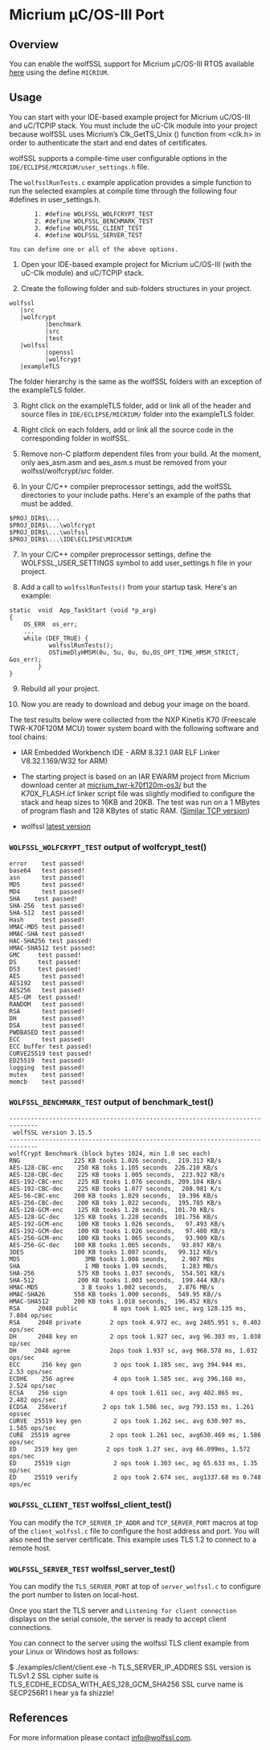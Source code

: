 
# Micrium μC/OS-III Port
## Overview
You can enable the wolfSSL support for Micrium μC/OS-III RTOS available [here](http://www.micrium.com/) using the define `MICRIUM`.

## Usage

You can start with your IDE-based example project for Micrium uC/OS-III and uC/TCPIP stack. You must include the uC-Clk module into your project because wolfSSL uses Micrium’s Clk_GetTS_Unix () function from <clk.h> in order to authenticate the start and end dates of certificates.

wolfSSL supports a compile-time user configurable options in the `IDE/ECLIPSE/MICRIUM/user_settings.h` file.

The `wolfsslRunTests.c` example application provides a simple function to run the selected examples at compile time through the following four #defines in user_settings.h.

```
       1. #define WOLFSSL_WOLFCRYPT_TEST
       2. #define WOLFSSL_BENCHMARK_TEST
       3. #define WOLFSSL_CLIENT_TEST
       4. #define WOLFSSL_SERVER_TEST

You can define one or all of the above options.
```
1. Open your IDE-based example project for Micrium uC/OS-III (with the uC-Clk module) and uC/TCPIP stack.

2. Create the following folder and sub-folders structures in your project.
```
wolfssl
   |src
   |wolfcrypt
          |benchmark
          |src
          |test
   |wolfssl
          |openssl
          |wolfcrypt
   |exampleTLS
```
The folder hierarchy is the same as the wolfSSL folders with an exception of the exampleTLS folder.

3. Right click on the exampleTLS folder, add or link all of the header and source files in `IDE/ECLIPSE/MICRIUM/` folder into the exampleTLS folder.

4. Right click on each folders, add or link all the source code in the corresponding folder in wolfSSL.

5. Remove non-C platform dependent files from your build. At the moment, only aes_asm.asm and aes_asm.s must be removed from your wolfssl/wolfcrypt/src folder.

6. In your C/C++ compiler preprocessor settings, add the wolfSSL directories to your include paths.
Here's an example of the paths that must be added.
```
$PROJ_DIR$\...
$PROJ_DIR$\...\wolfcrypt
$PROJ_DIR$\...\wolfssl
$PROJ_DIR$\...\IDE\ECLIPSE\MICRIUM
```
7. In your C/C++ compiler preprocessor settings, define the WOLFSSL_USER_SETTINGS symbol to add user_settings.h file in your project.

8. Add a call to `wolfsslRunTests()` from your startup task. Here's an example:
```
static  void  App_TaskStart (void *p_arg)
{
    OS_ERR  os_err;
    ...
    while (DEF_TRUE) {
           wolfsslRunTests();
           OSTimeDlyHMSM(0u, 5u, 0u, 0u,OS_OPT_TIME_HMSM_STRICT, &os_err);
        }
}
```
9. Rebuild all your project.

10. Now you are ready to download and debug your image on the board.

The test results below were collected from the NXP Kinetis K70 (Freescale TWR-K70F120M MCU) tower system board with the following software and tool chains:

- IAR Embedded Workbench IDE - ARM 8.32.1 (IAR ELF Linker V8.32.1.169/W32 for ARM)

- The starting project is based on an IAR EWARM project from Micrium download center at [micrium_twr-k70f120m-os3/](https://www.micrium.com/download/micrium_twr-k70f120m-os3/) but the K70X_FLASH.icf linker script file was slightly modified to configure the stack and heap sizes to 16KB and 20KB. The test was run on a 1 MBytes of program flash and 128 KBytes of static RAM. ([Similar TCP version](https://www.micrium.com/download/twr-k70f120m_os3-tcpip-wifi-lib/))

- wolfssl [latest version](https://github.com/wolfSSL/wolfssl)


### `WOLFSSL_WOLFCRYPT_TEST` output of wolfcrypt_test()
```
error    test passed!
base64   test passed!
asn      test passed!
MD5      test passed!
MD4      test passed!
SHA    test passed!
SHA-256  test passed!
SHA-512  test passed!
Hash     test passed!
HMAC-MD5 test passed!
HMAC-SHA test passed!
HAC-SHA256 test passed!
HMAC-SHA512 test passed!
GMC     test passed!
DS      test passed!
DS3     test passed!
AES      test passed!
AES192   test passed!
AES256   test passed!
AES-GM  test passed!
RANDOM   test passed!
RSA      test passed!
DH       test passed!
DSA      test passed!
PWDBASED test passed!
ECC      test passed!
ECC buffer test passed!
CURVE25519 test passed!
ED25519  test passed!
logging  test passed!
mutex    test passed!
memcb    test passed!
```
### `WOLFSSL_BENCHMARK_TEST` output of benchmark_test()
```
------------------------------------------------------------------------------
 wolfSSL version 3.15.5
------------------------------------------------------------------------------
wolfCrypt Benchmark (block bytes 1024, min 1.0 sec each)
RNG               225 KB tooks 1.026 seconds,  219.313 KB/s
AES-128-CBC-enc    250 KB toks 1.105 seconds  226.210 KB/s
AES-128-CBC-dec    225 KB tooks 1.005 seconds,  223.922 KB/s
AES-192-CBC-enc    225 KB tooks 1.076 seconds, 209.104 KB/s
AES-192-CBC-dec    225 KB tooks 1.077 seconds,  208.981 K/s
AES-56-CBC-enc    200 KB tooks 1.029 seconds,  19.396 KB/s
AES-256-CBC-dec    200 KB toks 1.022 seconds,  195.785 KB/s
AES-128-GCM-enc    125 KB tooks 1.28 secnds,  101.70 KB/s
AES-128-GC-dec    125 KB tooks 1.228 seconds  101.756 KB/s
AES-192-GCM-enc    100 KB tooks 1.026 seconds,   97.493 KB/s
AES-192-GCM-dec    100 KB tooks 1.026 seconds,   97.480 KB/s
AES-256-GCM-enc    100 KB tooks 1.065 seconds,   93.909 KB/s
AES-256-GC-dec    100 KB tooks 1.065 seconds,   93.897 KB/s
3DES              100 KB tooks 1.007 sconds,   99.312 KB/s
MD5                  3MB tooks 1.008 seonds,    2.907 MBs
SHA                  1 MB tooks 1.09 secnds,    1.283 MB/s
SHA-256            575 KB tooks 1.037 seconds,  554.501 KB/s
SHA-512            200 KB tooks 1.003 seconds,  199.444 KB/s
HMAC-MD5            3 B tooks 1.002 seconds,   2.876 MB/s
HMAC-SHA26        550 KB tooks 1.000 seconds,  549.95 KB//s
HMAC-SHA512       200 KB toks 1.018 seconds,  196.452 KB/s
RSA     2048 public          8 ops took 1.025 sec, avg 128.135 ms, 7.804 op/sec
RSA     2048 private        2 ops took 4.972 ec, avg 2485.951 s, 0.402 ops/sec
DH      2048 key en         2 ops took 1.927 sec, avg 96.303 ms, 1.038 op/sec
DH     2048 agree           2ops took 1.937 sc, avg 968.578 ms, 1.032 ops/sec
ECC      256 key gen         3 ops took 1.185 sec, avg 394.944 ms, 2.53 ops/sec
ECDHE    256 agree           4 ops took 1.585 sec, avg 396.168 ms, 2.524 ops/sec
ECSA    256 sign            4 ops took 1.611 sec, avg 402.865 ms, 2.482 ops/sec
ECDSA   256verif          2 ops tok 1.586 sec, avg 793.153 ms, 1.261 opssec
CURVE  25519 key gen         2 ops took 1.262 sec, avg 630.907 ms, 1.585 ops/sec
CURE  25519 agree           2 ops took 1.261 sec, avg630.469 ms, 1.586 ops/sec
ED     2519 key gen        2 ops took 1.27 sec, avg 66.099ms, 1.572 ops/sec
ED     25519 sign            2 ops took 1.303 sec, ag 65.633 ms, 1.35 op/sec
ED     25519 verify          2 ops took 2.674 sec, avg1337.68 ms 0.748 ops/ec
```
### `WOLFSSL_CLIENT_TEST` wolfssl_client_test()

You can modify the `TCP_SERVER_IP_ADDR` and `TCP_SERVER_PORT` macros at top of the `client_wolfssl.c` file to configure the host address and port. You will also need the server certificate. This example uses TLS 1.2 to connect to a remote host.

### `WOLFSSL_SERVER_TEST` wolfssl_server_test()

You can modify the `TLS_SERVER_PORT` at top of `server_wolfssl.c` to configure the port number to listen on local-host.

Once you start the TLS server and `Listening for client connection` displays on the serial console, the server is ready to accept client connections.

You can connect to the server using the wolfssl TLS client example from your Linux or Windows host as follows:

$ ./examples/client/client.exe -h TLS_SERVER_IP_ADDRES
SSL version is TLSv1.2
SSL cipher suite is TLS_ECDHE_ECDSA_WITH_AES_128_GCM_SHA256
SSL curve name is SECP256R1
I hear ya fa shizzle!


## References

For more information please contact info@wolfssl.com.

